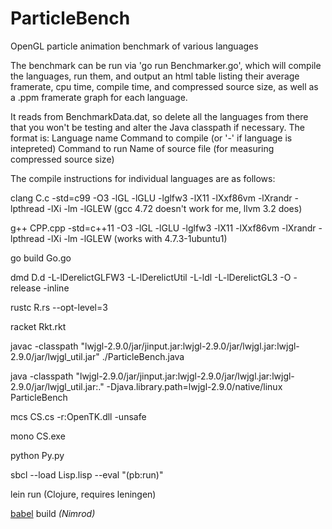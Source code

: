 ParticleBench
=============

OpenGL particle animation benchmark of various languages

The benchmark can be run via 'go run Benchmarker.go', which will compile the languages, run them, and output an html table listing their average framerate, cpu time, compile time, and compressed source size, as well as a .ppm framerate graph  for each language.

It reads from BenchmarkData.dat, so delete all the languages from there that you won't be testing and alter the Java classpath if necessary. The format is:
Language name
Command to compile (or '-' if language is intepreted)
Command to run
Name of source file (for measuring compressed source size)

The compile instructions for individual languages are as follows:  

clang C.c -std=c99 -O3 -lGL -lGLU -lglfw3 -lX11 -lXxf86vm -lXrandr -lpthread -lXi -lm -lGLEW (gcc 4.72 doesn't work for me, llvm 3.2 does) 

g++ CPP.cpp -std=c++11 -O3 -lGL -lGLU -lglfw3 -lX11 -lXxf86vm -lXrandr -lpthread -lXi -lm -lGLEW (works with 4.7.3-1ubuntu1)

go build Go.go

dmd D.d -L-lDerelictGLFW3 -L-lDerelictUtil -L-ldl -L-lDerelictGL3 -O -release -inline

rustc R.rs --opt-level=3

racket Rkt.rkt

javac -classpath "lwjgl-2.9.0/jar/jinput.jar:lwjgl-2.9.0/jar/lwjgl.jar:lwjgl-2.9.0/jar/lwjgl_util.jar" ./ParticleBench.java

java -classpath "lwjgl-2.9.0/jar/jinput.jar:lwjgl-2.9.0/jar/lwjgl.jar:lwjgl-2.9.0/jar/lwjgl_util.jar:." -Djava.library.path=lwjgl-2.9.0/native/linux ParticleBench

mcs CS.cs -r:OpenTK.dll -unsafe

mono CS.exe

python Py.py

sbcl --load Lisp.lisp --eval "(pb:run)"

lein run (Clojure, requires leningen)

[babel](https://github.com/nimrod-code/babel) build *(Nimrod)*
